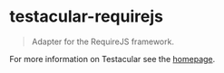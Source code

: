 # testacular-requirejs

> Adapter for the RequireJS framework.

For more information on Testacular see the [homepage].


[homepage]: http://testacular.github.com
